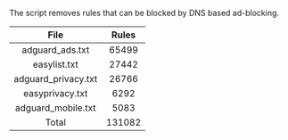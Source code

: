 The script removes rules that can be blocked by DNS based ad-blocking.


| File | Rules |
|:----:|:-----:|
| adguard_ads.txt | 65499 |
| easylist.txt | 27442 |
| adguard_privacy.txt | 26766 |
| easyprivacy.txt | 6292 |
| adguard_mobile.txt | 5083 |
| Total | 131082 |